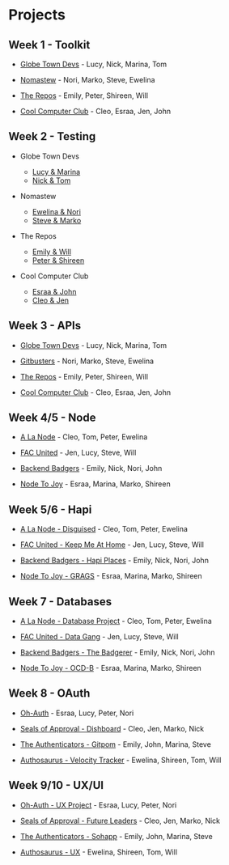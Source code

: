 # Projects

## Week 1 - Toolkit
+ [Globe Town Devs](https://github.com/GlobeTownDevs/blog) - Lucy, Nick, Marina, Tom

+ [Nomastew](https://github.com/FAC9/nomastew-blog) - Nori, Marko, Steve, Ewelina

+ [The Repos](https://github.com/FAC9/TheReposWebsite) - Emily, Peter, Shireen, Will

+ [Cool Computer Club](https://github.com/Cool-Computer-Club/blog) - Cleo, Esraa, Jen, John

## Week 2 - Testing

+ Globe Town Devs
  + [Lucy & Marina](https://github.com/GlobeTownDevs/stopwatch/tree/lucy-marina)
  + [Nick & Tom](https://github.com/GlobeTownDevs/stopwatch/tree/nick-tom)

+ Nomastew
  + [Ewelina & Nori](https://github.com/FAC9/stopwatch_ewelina_nori)
  + [Steve & Marko](https://github.com/stevehopkinson/steve-marko-stopwatch/)

+ The Repos
  + [Emily & Will](https://github.com/SavageWilliam/stopwatch)
  + [Peter & Shireen](https://github.com/shireenzoaby/stopWatch)

+ Cool Computer Club
  + [Esraa & John](https://github.com/Cool-Computer-Club/stop-watch-1)
  + [Cleo & Jen](https://github.com/Cool-Computer-Club/stop-watch-2)

## Week 3 - APIs

+ [Globe Town Devs](https://github.com/GlobeTownDevs/api) - Lucy, Nick, Marina, Tom

+ [Gitbusters](https://github.com/FAC9/gitbusters_api) - Nori, Marko, Steve, Ewelina

+ [The Repos](https://github.com/FAC9/repos_api_website) - Emily, Peter, Shireen, Will

+ [Cool Computer Club](https://github.com/Cool-Computer-Club/nutrition-advice) - Cleo, Esraa, Jen, John

## Week 4/5 - Node

+ [A La Node](https://github.com/a-la-node/autocomplete) - Cleo, Tom, Peter, Ewelina

+ [FAC United](https://github.com/fac-u/autocompleter/) - Jen, Lucy, Steve, Will

+ [Backend Badgers](https://github.com/FAC9/backend-badgers-autocomplete) - Emily, Nick, Nori, John

+ [Node To Joy](https://github.com/NodeGroup2/autocomplete-project) - Esraa, Marina, Marko, Shireen


## Week 5/6 - Hapi

+ [A La Node - Disguised](https://github.com/a-la-node/hapi-project) - Cleo, Tom, Peter, Ewelina

+ [FAC United - Keep Me At Home](https://github.com/fac-u/take-me-away) - Jen, Lucy, Steve, Will

+ [Backend Badgers - Hapi Places](https://github.com/FAC9/hapi-places) - Emily, Nick, Nori, John

+ [Node To Joy - GRAGS](https://github.com/NodeGroup2/GRAGS/) - Esraa, Marina, Marko, Shireen

## Week 7 - Databases

+ [A La Node - Database Project](https://github.com/a-la-node/database-project) - Cleo, Tom, Peter, Ewelina

+ [FAC United - Data Gang](https://github.com/fac-u/data-gang-old-version) - Jen, Lucy, Steve, Will

+ [Backend Badgers - The Badgerer](https://github.com/FAC9/the-badgerer) - Emily, Nick, Nori, John

+ [Node To Joy - OCD-B](https://github.com/NodeGroup2/OCD-B) - Esraa, Marina, Marko, Shireen

## Week 8 - OAuth

+ [Oh-Auth](https://github.com/esraajb/oh-auth) - Esraa, Lucy, Peter, Nori

+ [Seals of Approval - Dishboard](https://github.com/seals-of-approval/dish-board/) - Cleo, Jen, Marko, Nick

+ [The Authenticators - Gitpom](https://github.com/The-Authenticators/gitpom) - Emily, John, Marina, Steve

+ [Authosaurus - Velocity Tracker](https://github.com/Authosaurus/velocity-tracker) - Ewelina, Shireen, Tom, Will

## Week 9/10 - UX/UI

+ [Oh-Auth - UX Project](https://github.com/FAC9/ux-ui-project) - Esraa, Lucy, Peter, Nori

+ [Seals of Approval - Future Leaders](https://github.com/FAC9/future-leaders/) - Cleo, Jen, Marko, Nick

+ [The Authenticators - Sohapp](https://github.com/The-Authenticators/sohapp) - Emily, John, Marina, Steve

+ [Authosaurus - UX](https://github.com/Authosaurus/UX) - Ewelina, Shireen, Tom, Will
